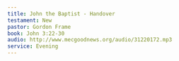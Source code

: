 ```yaml
---
title: John the Baptist - Handover
testament: New
pastor: Gordon Frame
book: John 3:22-30
audio: http://www.mecgoodnews.org/audio/31220172.mp3
service: Evening
---
```

